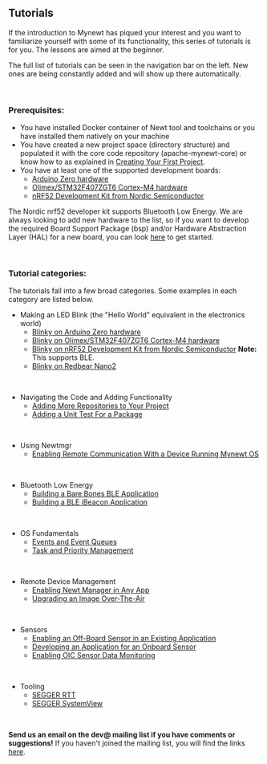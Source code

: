 ## Tutorials

If the introduction to Mynewt has piqued your interest and you want to familiarize yourself with some of its functionality, this series of tutorials is for you. The lessons are aimed at the beginner. 

The full list of tutorials can be seen in the navigation bar on the left. New ones are being constantly added and will show up there automatically.

<br>

### Prerequisites:

* You have installed Docker container of Newt tool and toolchains or you have installed them natively on your machine
* You have created a new project space (directory structure) and populated it with the core code repository (apache-mynewt-core) or know how to as explained in [Creating Your First Project](../get_started/project_create).
* You have at least one of the supported development boards:
    * [Arduino Zero hardware](arduino_zero.md)
    * [Olimex/STM32F407ZGT6 Cortex-M4 hardware](olimex.md)
    * [nRF52 Development Kit from Nordic Semiconductor](nRF52.md)

The Nordic nrf52 developer kit supports Bluetooth Low Energy. We are always looking to add new hardware to the list, so if you want to develop the required Board Support Package (bsp) and/or Hardware Abstraction Layer (HAL) for a new board, you can look [here](../core_os/porting/port_os/) to get started.


<br>

### Tutorial categories:

The tutorials fall into a few broad categories. Some examples in each category are listed below.

* Making an LED Blink (the "Hello World" equivalent in the electronics world)
    * [Blinky on Arduino Zero hardware](arduino_zero.md)
    * [Blinky on Olimex/STM32F407ZGT6 Cortex-M4 hardware](olimex.md)
    * [Blinky on nRF52 Development Kit from Nordic Semiconductor](nRF52.md) **Note:** This supports BLE.
    * [Blinky on Redbear Nano2](rbnano2.md)

<br>

* Navigating the Code and Adding Functionality
    * [Adding More Repositories to Your Project](repo/add_repos.md)
    * [Adding a Unit Test For a Package](unit_test.md)

<br>

* Using Newtmgr
    * [Enabling Remote Communication With a Device Running Mynewt OS](project-slinky.md)

<br>

* Bluetooth Low Energy
    * [Building a Bare Bones BLE Application](ble_bare_bones.md)
    * [Building a BLE iBeacon Application](ibeacon.md)

<br>

* OS Fundamentals
    * [Events and Event Queues](event_queue.md)
    * [Task and Priority Management](tasks_lesson.md)

<br>

* Remote Device Management
    * [Enabling Newt Manager in Any App](add_newtmgr.md)
    * [Upgrading an Image Over-The-Air](ota_upgrade_nrf52.md)

<br>

* Sensors 
    * [Enabling an Off-Board Sensor in an Existing Application](sensors/sensor_nrf52_bno055.md)
    * [Developing an Application for an Onboard Sensor](sensors/sensor_thingy_lis2dh12_onb.md)
    * [Enabling OIC Sensor Data Monitoring](sensors/sensor_oic_overview.md)

<br>

* Tooling
    * [SEGGER RTT](segger_rtt.md)
    * [SEGGER SystemView](segger_sysview.md)

<br>



**Send us an email on the dev@ mailing list if you have comments or suggestions!** If you haven't joined the mailing list, you will find the links [here](../../community.md).

<br>


